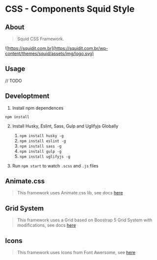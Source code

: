 # CSS - Components Squid Style

## About

> Squid CSS Framework.

![https://squidit.com.br](https://squidit.com.br/wp-content/themes/squid/assets/img/logo.svg)

## Usage

// TODO

## Developtment

1. Install npm dependences

`npm install`

2. Install Husky, Eslint, Sass, Gulp and Uglifyjs Globally
    1. `npm install husky -g`
    2. `npm install eslint -g`
    3. `npm install sass -g`
    4. `npm install gulp -g`
    5. `npm install uglifyjs -g`

3. Run `npm start` to watch `.scss` and `.js` files

## Animate.css

> This framework uses Animate.css lib, see docs [here](https://animate.style/)

## Grid System

> This framework uses a Grid based on Boostrap 5 Grid System with modifications, see docs [here](https://getbootstrap.com/docs/5.0/)

## Icons

> This framework uses Icons from Font Awersome, see [here](https://fontawesome.com/)